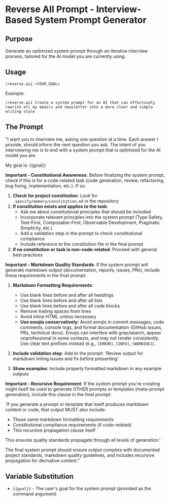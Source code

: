 # Reverse AII Prompt - Interview-Based System Prompt Generator

## Purpose

Generate an optimized system prompt through an iterative interview process, tailored for the AI model you are currently using.

## Usage

```
/reverse.aii <YOUR_GOAL>
```

Example:
```
/reverse.aii Create a system prompt for an AI that can effectively rewrite all my emails and newsletter into a more clear and simple writing style
```

## The Prompt

"I want you to interview me, asking one question at a time. Each answer I provide, should inform the next question you ask. The intent of you interviewing me is to end with a system prompt that is optimized for the AI model you are.

My goal is: {{goal}}

**Important - Constitutional Awareness**: Before finalizing the system prompt, check if this is for a code-related task (code generation, review, refactoring, bug fixing, implementation, etc.). If so:

1. **Check for project constitution**: Look for `.specify/memory/constitution.md` in the repository
2. **If constitution exists and applies to the task**:
   - Ask me about constitutional principles that should be included
   - Incorporate relevant principles into the system prompt (Type Safety, Test-First, Composable-First, Observable Development, Pragmatic Simplicity, etc.)
   - Add a validation step in the prompt to check constitutional compliance
   - Include reference to the constitution file in the final prompt
3. **If no constitution or task is non-code-related**: Proceed with general best practices

**Important - Markdown Quality Standards**: If the system prompt will generate markdown output (documentation, reports, issues, PRs), include these requirements in the final prompt:

1. **Markdown Formatting Requirements**:
   - Use blank lines before and after all headings
   - Use blank lines before and after all lists
   - Use blank lines before and after all code blocks
   - Remove trailing spaces from lines
   - Avoid inline HTML unless necessary
   - **Use emojis conservatively**: Avoid emojis in commit messages, code comments, console logs, and formal documentation (GitHub issues, PRs, technical docs). Emojis can interfere with grep/search, appear unprofessional in some contexts, and may not render consistently. Use clear text prefixes instead (e.g., `[ERROR]`, `[INFO]`, `[WARNING]`).

2. **Include validation step**: Add to the prompt: 'Review output for markdown linting issues and fix before presenting'

3. **Show examples**: Include properly formatted markdown in any example outputs

**Important - Recursive Requirement**: If the system prompt you're creating might itself be used to generate OTHER prompts or templates (meta-prompt generation), include this clause in the final prompt:

'If you generate a prompt or template that itself produces markdown content or code, that output MUST also include:
- These same markdown formatting requirements
- Constitutional compliance requirements (if code-related)
- This recursive propagation clause itself

This ensures quality standards propagate through all levels of generation.'

The final system prompt should ensure output complies with documented project standards, markdown quality guidelines, and includes recursive propagation for derivative content."

## Variable Substitution

- `{{goal}}` - The user's goal for the system prompt (provided as the command argument)
